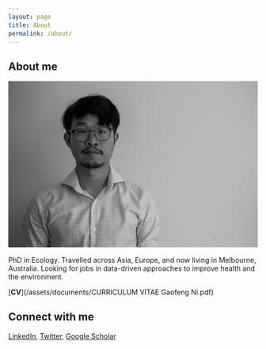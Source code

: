 ```yaml
---
layout: page
title: About
permalink: /about/
---
```


## About me
![Portrait taken in 2024](/assets/images/DSC04090-2.jpg)

PhD in Ecology. Travelled across Asia, Europe, and now living in Melbourne, Australia. Looking for jobs in data-driven approaches to improve health and the environment.

[**CV**](/assets/documents/CURRICULUM VITAE Gaofeng Ni.pdf)

## Connect with me

[LinkedIn](https://www.linkedin.com/in/gaofeng-ni-42312b58/?originalSubdomain=au), [Twitter](https://x.com/gaofengni), [Google Scholar](https://scholar.google.com/citations?user=zpUojmoAAAAJ&hl=en)